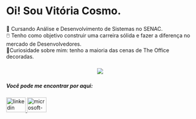 <h1 align="left">Oi! Sou Vitória Cosmo.</h1>

###

<p align="left"></p>

###

<p align="left">📃 Cursando Análise e Desenvolvimento de Sistemas no SENAC.<br>🖱️ Tenho como objetivo construir uma carreira sólida e fazer a diferença no mercado de Desenvolvedores.<br>🌷Curiosidade sobre mim: tenho a maioria das cenas de The Office decoradas.</p>

###

<div align="left">
<p align="center">
  <a href="https://skillicons.dev">
    <img src="https://skillicons.dev/icons?i=py,ps,notion" />
  </a>
</div>

###

<h5 align="left">Você pode me encontrar por aqui:</h5>

###

<div align="left">
  <a href="https://www.linkedin.com/in/vitoriacosmo/" target="_blank">
    <img src="https://raw.githubusercontent.com/maurodesouza/profile-readme-generator/master/src/assets/icons/social/linkedin/default.svg" width="52" height="40" alt="linkedin logo"  />
  </a>
  <a href="vitoriacosmo@outlook.com" target="_blank">
    <img src="https://raw.githubusercontent.com/maurodesouza/profile-readme-generator/master/src/assets/icons/social/microsoft-outlook/default.svg" width="52" height="40" alt="microsoft-outlook logo"  />
  </a>
</div>

###
